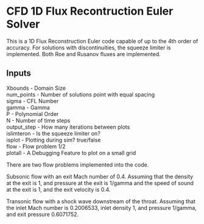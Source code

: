 # CFD 1D Flux Recontruction Euler Solver

This is a 1D Flux Reconstruction Euler code capable of up to the 4th order of accuracy. For solutions with discontinuities, the squeeze limiter is implemented. Both Roe and Rusanov fluxes are implemented.  

## Inputs

Xbounds - Domain Size  
num_points -  Number of solutions point with equal spacing  
sigma - CFL Number  
gamma - Gamma  
P - Polynomial Order  
N -  Number of time steps    
output_step - How many iterations between plots  
islimteron - Is the squeeze limiter on?  
isplot - Plotting during sim?  true/false  
flow - Flow problem 1/2  
plotall - A Debugging Feature to plot on a small grid

There are two flow problems implemented into the code.

Subsonic flow with an exit Mach number of 0.4. Assuming that the density at the exit is 1, and pressure at the exit is 1/gamma and the speed of sound at the exit is 1, and the exit velocity is 0.4.

Transonic flow with a shock wave downstream of the throat. Assuming that the inlet Mach number is 0.2006533, inlet density 1, and pressure 1/gamma, and exit pressure 0.6071752.
